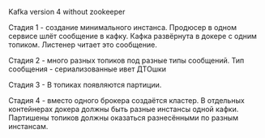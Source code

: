 Kafka version 4 without zookeeper

Стадия 1 - создание минимального инстанса. 
Продюсер в одном сервисе шлёт сообщение в кафку. 
Кафка развёрнута в докере с одним топиком. Листенер читает это сообщение.

Стадия 2 - много разных топиков под разные типы сообщений. Тип сообщения - сериализованные ивет ДТОшки

Стадия 3 - В топиках появляются партиции. 

Стадия 4 - вместо одного брокера создаётся кластер. 
В отдельных контейнерах докера должны быть разные инстансы одной кафки. 
Партишены топиков должны оказаться разнесёнными по разным инстансам. 
